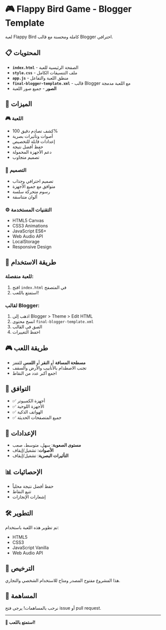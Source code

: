 # 🎮 Flappy Bird Game - Blogger Template

لعبة Flappy Bird كاملة ومحسنة مع قالب Blogger احترافي.

## 📋 المحتويات

- **`index.html`** - الصفحة الرئيسية للعبة
- **`style.css`** - ملف التنسيقات الكامل
- **`app.js`** - منطق اللعبة والتفاعل
- **`final-blogger-template.xml`** - قالب Blogger مع اللعبة مدمجة
- **الصور** - جميع صور اللعبة

## 🎯 الميزات

### 🎮 اللعبة
- كشف تصادم دقيق 100%
- أصوات وتأثيرات بصرية
- إعدادات قابلة للتخصيص
- حفظ أفضل نتيجة
- دعم الأجهزة المحمولة
- تصميم متجاوب

### 🎨 التصميم
- تصميم احترافي وجذاب
- متوافق مع جميع الأجهزة
- رسوم متحركة سلسة
- ألوان متناسقة

### ⚙️ التقنيات المستخدمة
- HTML5 Canvas
- CSS3 Animations
- JavaScript ES6+
- Web Audio API
- LocalStorage
- Responsive Design

## 🚀 طريقة الاستخدام

### للعبة منفصلة:
1. افتح `index.html` في المتصفح
2. استمتع باللعب!

### لقالب Blogger:
1. اذهب إلى Blogger > Theme > Edit HTML
2. انسخ محتوى `final-blogger-template.xml`
3. الصق في القالب
4. احفظ التغييرات

## 🎮 طريقة اللعب

- **مسطحة المسافة** أو **النقر** أو **اللمس** للقفز
- تجنب الاصطدام بالأنابيب والأرض والسقف
- اجمع أكبر عدد من النقاط

## 📱 التوافق

- ✅ أجهزة الكمبيوتر
- ✅ الأجهزة اللوحية
- ✅ الهواتف الذكية
- ✅ جميع المتصفحات الحديثة

## 🔧 الإعدادات

- **مستوى الصعوبة**: سهل، متوسط، صعب
- **الأصوات**: تشغيل/إيقاف
- **التأثيرات البصرية**: تشغيل/إيقاف

## 📊 الإحصائيات

- حفظ أفضل نتيجة محلياً
- تتبع النقاط
- إشعارات الإنجازات

## 🛠️ التطوير

تم تطوير هذه اللعبة باستخدام:
- HTML5
- CSS3
- JavaScript Vanilla
- Web Audio API

## 📄 الترخيص

هذا المشروع مفتوح المصدر ومتاح للاستخدام الشخصي والتجاري.

## 🤝 المساهمة

نرحب بالمساهمات! يرجى فتح issue أو pull request.

---

**🎉 استمتع باللعب!**
